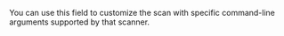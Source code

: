 You can use this field to customize the scan with specific command-line arguments supported by that scanner.